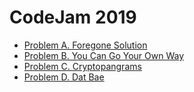 # CodeJam 2019
 * [Problem A. Foregone Solution](A.md)
 * [Problem B. You Can Go Your Own Way](B.md)
 * [Problem C. Cryptopangrams](C.md)
 * [Problem D. Dat Bae](D.md)
